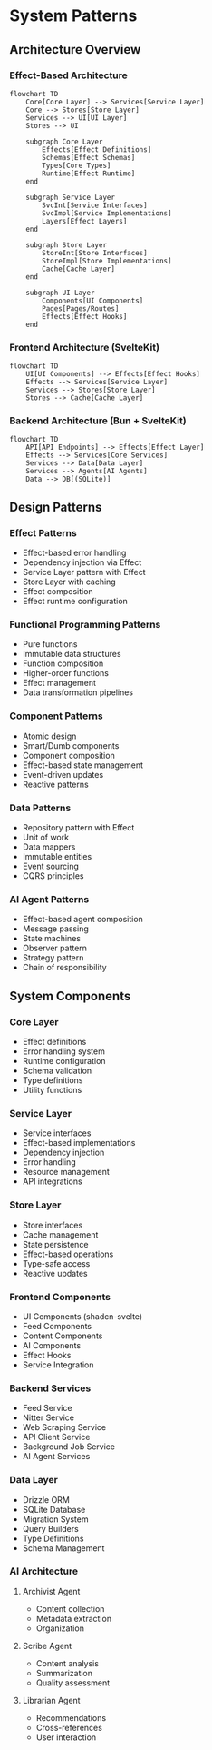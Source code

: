 # System Patterns

## Architecture Overview

### Effect-Based Architecture
```mermaid
flowchart TD
    Core[Core Layer] --> Services[Service Layer]
    Core --> Stores[Store Layer]
    Services --> UI[UI Layer]
    Stores --> UI
    
    subgraph Core Layer
        Effects[Effect Definitions]
        Schemas[Effect Schemas]
        Types[Core Types]
        Runtime[Effect Runtime]
    end
    
    subgraph Service Layer
        SvcInt[Service Interfaces]
        SvcImpl[Service Implementations]
        Layers[Effect Layers]
    end
    
    subgraph Store Layer
        StoreInt[Store Interfaces]
        StoreImpl[Store Implementations]
        Cache[Cache Layer]
    end
    
    subgraph UI Layer
        Components[UI Components]
        Pages[Pages/Routes]
        Effects[Effect Hooks]
    end
```

### Frontend Architecture (SvelteKit)
```mermaid
flowchart TD
    UI[UI Components] --> Effects[Effect Hooks]
    Effects --> Services[Service Layer]
    Services --> Stores[Store Layer]
    Stores --> Cache[Cache Layer]
```

### Backend Architecture (Bun + SvelteKit)
```mermaid
flowchart TD
    API[API Endpoints] --> Effects[Effect Layer]
    Effects --> Services[Core Services]
    Services --> Data[Data Layer]
    Services --> Agents[AI Agents]
    Data --> DB[(SQLite)]
```

## Design Patterns

### Effect Patterns
- Effect-based error handling
- Dependency injection via Effect
- Service Layer pattern with Effect
- Store Layer with caching
- Effect composition
- Effect runtime configuration

### Functional Programming Patterns
- Pure functions
- Immutable data structures
- Function composition
- Higher-order functions
- Effect management
- Data transformation pipelines

### Component Patterns
- Atomic design
- Smart/Dumb components
- Component composition
- Effect-based state management
- Event-driven updates
- Reactive patterns

### Data Patterns
- Repository pattern with Effect
- Unit of work
- Data mappers
- Immutable entities
- Event sourcing
- CQRS principles

### AI Agent Patterns
- Effect-based agent composition
- Message passing
- State machines
- Observer pattern
- Strategy pattern
- Chain of responsibility

## System Components

### Core Layer
- Effect definitions
- Error handling system
- Runtime configuration
- Schema validation
- Type definitions
- Utility functions

### Service Layer
- Service interfaces
- Effect-based implementations
- Dependency injection
- Error handling
- Resource management
- API integrations

### Store Layer
- Store interfaces
- Cache management
- State persistence
- Effect-based operations
- Type-safe access
- Reactive updates

### Frontend Components
- UI Components (shadcn-svelte)
- Feed Components
- Content Components
- AI Components
- Effect Hooks
- Service Integration

### Backend Services
- Feed Service
- Nitter Service
- Web Scraping Service
- API Client Service
- Background Job Service
- AI Agent Services

### Data Layer
- Drizzle ORM
- SQLite Database
- Migration System
- Query Builders
- Type Definitions
- Schema Management

### AI Architecture
1. Archivist Agent
   - Content collection
   - Metadata extraction
   - Organization

2. Scribe Agent
   - Content analysis
   - Summarization
   - Quality assessment

3. Librarian Agent
   - Recommendations
   - Cross-references
   - User interaction 